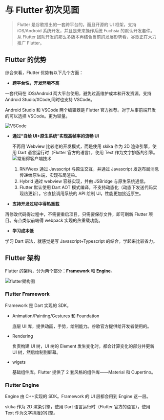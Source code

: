 # 与 Flutter 初次见面

> Flutter 是谷歌推出的一套跨平台的，而且开源的 UI 框架，支持 iOS/Android 系统开发，并且是未来操作系统 Fuchsia 的默认开发套件。从 Flutter 团队开发的那么多版本再结合当前的发展形势看，谷歌正在大力推广 Flutter。

## Flutter 的优势

综合来看，Flutter 优势有以下几个方面：

- **跨平台性，开发环境不高**

一套代码在 iOS/Android 两大平台使用，避免过高维护成本和开发资源。支持 Android Studio/XCode,同时也支持 VSCode。

Android Studio 和 VSCode 两个编辑器是 Flutter 官方推荐。对于从事前端开发的可以选择 VSCode。更为轻量。

![VSCode](https://pic4.zhimg.com/v2-5ce7d2416ec9479e0882ddb8dfbb0ed7_1200x500.jpg)

- **通过“自绘 UI+原生系统”实现高帧率的流畅 UI**

  不再用 Webview 比较老的开发模式，而是使用 skika 作为 2D 渲染引擎，使用 Dart 语言运行时（Flutter 官方的语言），使用 Text 作为文字排版的引擎。
  ![常用得客户端技术](https://user-gold-cdn.xitu.io/2019/1/28/168925cbf99667a1?imageView2/0/w/1280/h/960/format/webp/ignore-error/1)

  1. RN/Weex 通过 Javascript 与原生交互，并通过 Javascript 发送布局消息传递给原生端，实现布局渲染。
  2. Hybrid 通过 webview 容器实现，并由 JSBridge 与原生系统通信。
  3. Flutter 默认使用 Dart AOT 模式编译，不支持动态化（动态下发送代码实现热更新）。它直接调用系统的 API 绘制 UI，性能更加接近原生。

- **支持开发过程中得热重载**

再修改代码得过程中，不需要重启项目，只需要保存文件，即可刷新 Flutter 项目。有点类似前端得 webpack 实现的热重载功能。

- **学习成本低**

学习 Dart 语法，就感觉是写 Javascript+Typescript 的结合，学起来比较省力。

## Flutter 架构

Flutter 的架构，分为两个部分：**Framework** 和 **Engine**。

![flutter架构图](https://user-gold-cdn.xitu.io/2018/6/21/1642078f48635665?imageView2/0/w/1280/h/960/format/webp/ignore-error/1)

### Flutter Framework

Framework 是 Dart 实现的 SDK。

- Animation/Painting/Gestures 和 Foundation

  底层 UI 库，提供动画，手势，绘制能力。谷歌官方提供给开发者使用的。

- Rendering

  负责构建 UI 树，UI 树的 Element 发生变化时，都会计算变化的部分并更新 UI 树，然后绘制到屏幕。

- wigets

  基础组件库。Flutter 提供了 2 套风格的组件库——Material 和 Cupertino。

### Flutter Engine

Engine 由 C++实现的 SDK。Framework 的 UI 层都会用到 Engine 这一层。

skika 作为 2D 渲染引擎，使用 Dart 语言运行时（Flutter 官方的语言），使用 Text 作为文字排版的引擎。
